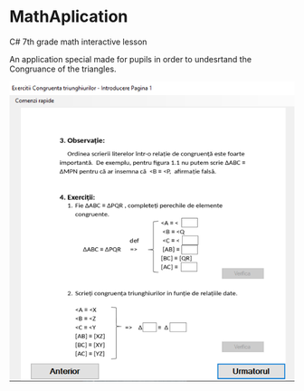 # MathAplication
C# 7th grade math interactive lesson

An application special made for pupils in order to undesrtand the Congruance of the triangles.

![](image.png)
